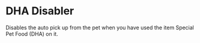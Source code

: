 # DHA Disabler
 Disables the auto pick up from the pet when you have used the item Special Pet Food (DHA) on it.
